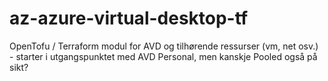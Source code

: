 # az-azure-virtual-desktop-tf
OpenTofu / Terraform modul for AVD og tilhørende ressurser (vm, net osv.) - starter i utgangspunktet med AVD Personal, men kanskje Pooled også på sikt?
